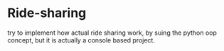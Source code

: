 # Ride-sharing
try to implement how actual ride sharing work, by suing the python oop concept, but it is actually a console based project.
